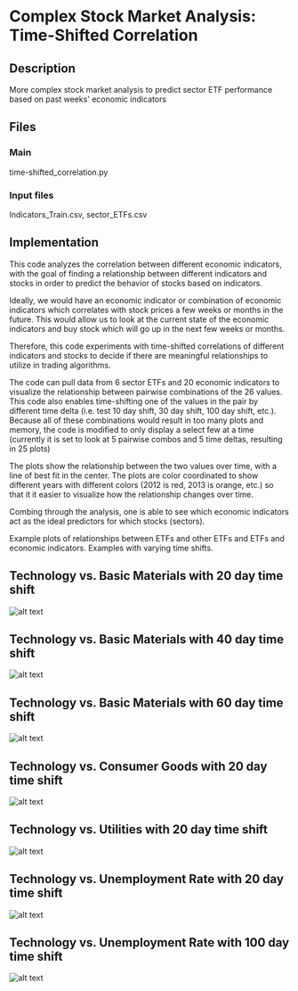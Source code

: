 # Complex Stock Market Analysis: Time-Shifted Correlation

## Description
More complex stock market analysis to predict sector ETF performance based on past weeks' economic indicators

## Files
### Main
time-shifted_correlation.py
### Input files
Indicators_Train.csv, sector_ETFs.csv

## Implementation
This code analyzes the correlation between different economic indicators, with the goal of finding
a relationship between different indicators and stocks in order to predict the behavior of stocks
based on indicators.

Ideally, we would have an economic indicator or combination of economic indicators which correlates
with stock prices a few weeks or months in the future. This would allow us to look at the current state
of the economic indicators and buy stock which will go up in the next few weeks or months.

Therefore, this code experiments with time-shifted correlations of different indicators and stocks to
decide if there are meaningful relationships to utilize in trading algorithms.

The code can pull data from 6 sector ETFs and 20 economic indicators to visualize the relationship between
pairwise combinations of the 26 values. This code also enables time-shifting one of the values in the pair
by different time delta (i.e. test 10 day shift, 30 day shift, 100 day shift, etc.). Because all of these
combinations would result in too many plots and memory, the code is modified to only display a select few at
a time (currently it is set to look at 5 pairwise combos and 5 time deltas, resulting in 25 plots)

The plots show the relationship between the two values over time, with a line of best fit in the center. The plots
are color coordinated to show different years with different colors (2012 is red, 2013 is orange, etc.) so that it
it easier to visualize how the relationship changes over time.

Combing through the analysis, one is able to see which economic indicators act as the ideal predictors for which
stocks (sectors).

Example plots of relationships between ETFs and other ETFs and ETFs and economic indicators. Examples with varying time shifts.

## Technology vs. Basic Materials with 20 day time shift
![alt text](https://github.com/savanaconda/ComplexStockMarketAnalysis/blob/master/Technology_vs_BasicMaterials_20dayshift.png)

## Technology vs. Basic Materials with 40 day time shift
![alt text](https://github.com/savanaconda/ComplexStockMarketAnalysis/blob/master/Technology_vs_BasicMaterials_40dayshift.png)

## Technology vs. Basic Materials with 60 day time shift
![alt text](https://github.com/savanaconda/ComplexStockMarketAnalysis/blob/master/Technology_vs_BasicMaterials_60dayshift.png)

## Technology vs. Consumer Goods with 20 day time shift
![alt text](https://github.com/savanaconda/ComplexStockMarketAnalysis/blob/master/Technology_vs_ConsumerGoods_20dayshift.png)

## Technology vs. Utilities with 20 day time shift
![alt text](https://github.com/savanaconda/ComplexStockMarketAnalysis/blob/master/Technology_vs_Utilities_20dayshift.png)

## Technology vs. Unemployment Rate with 20 day time shift
![alt text](https://github.com/savanaconda/ComplexStockMarketAnalysis/blob/master/Technology_vs_UnemploymentRate_20dayshift.png)

## Technology vs. Unemployment Rate with 100 day time shift
![alt text](https://github.com/savanaconda/ComplexStockMarketAnalysis/blob/master/Technology_vs_UnemploymentRate_100dayshift.png)
